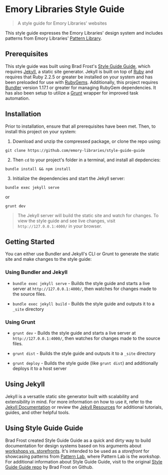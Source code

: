 # Emory Libraries Style Guide

> A style guide for Emory Libraries' websites

This style guide expresses the Emory Libraries' design system and includes patterns from Emory Libraries' [Pattern Library](https://github.com/emory-libraries/Pattern-Library).


## Prerequisites

This style guide was built using Brad Frost's [Style Guide Guide](https://github.com/bradfrost/style-guide-guide), which requires [Jekyll](https://jekyllrb.com/), a static site generator. Jekyll is built on top of [Ruby](https://www.ruby-lang.org/en/) and requires that Ruby 2.2.5 or greater be installed on your system and has been preloaded for use with [RubyGems](https://rubygems.org/). Additionally, this project requires [Bundler](https://bundler.io/) version 1.17.1 or greater for managing RubyGem dependencies. It has also been setup to utilize a [Grunt](https://gruntjs.com) wrapper for improved task automation.


## Installation

Prior to installation, ensure that all prerequisites have been met. Then, to install this project on your system:

1. Download and unzip the compressed package, or clone the repo using:

```
git clone https://github.com/emory-libraries/style-guide-guide
```

2. Then `cd` to your project's folder in a terminal, and install all depdencies:

```
bundle install && npm install
```

3. Initialize the dependencies and start the Jekyll server:

```
bundle exec jekyll serve
```
or
```
grunt dev
```

> The Jekyll server will build the static site and watch for changes. To view the style guide and see live changes, visit `http://127.0.0.1:4000/` in your browser.


## Getting Started

You can either use Bundler and Jekyll's CLI or Grunt to generate the static site and make changes to the style guide:

### Using Bundler and Jekyll

- `bundle exec jekyll serve` - Builds the style guide and starts a live server at `http://127.0.0.1:4000/`, then watches for changes made to the source files.

- `bundle exec jekyll build` - Builds the style guide and outputs it to a `_site` directory

### Using Grunt

- `grunt dev` - Builds the style guide and starts a live server at `http://127.0.0.1:4000/`, then watches for changes made to the source files.

- `grunt dist` - Builds the style guide and outputs it to a `_site` directory

- `grunt deploy` - Builds the style guide (like `grunt dist`) and additionally deploys it to a host server


## Using Jekyll

Jekyll is a versatile static site generator built with scalability and extensibility in mind. For more information on how to use it, refer to the [Jekyll Documentation](https://jekyllrb.com/docs/) or review the [Jekyll Resources](https://jekyllrb.com/resources/) for additional tutorials, guides, and other helpful tools.

## Using Style Guide Guide

Brad Frost created Style Guide Guide as a quick and dirty way to build documentation for design systems based on his arguments about [workshops vs. storefronts](http://bradfrost.com/blog/post/the-workshop-and-the-storefront/). It's intended to be used as a *storefront* for showcasing patterns from [Pattern Lab](http://patternlab.io/), where Pattern Lab is the *workshop*. For additional information about Style Guide Guide, visit to the original [Style Guide Guide repo](https://github.com/bradfrost/style-guide-guide) by Brad Frost on Github.